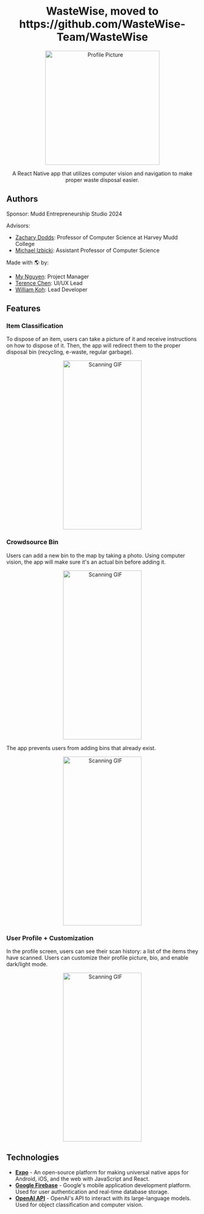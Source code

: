 <h1 align="center">WasteWise, moved to https://github.com/WasteWise-Team/WasteWise</h1>

<p align="center">
    <img src="assets/logo3.png" width="300" height="300" alt="Profile Picture">
</p>

<p align="center">
    A React Native app that utilizes computer vision and navigation to make proper waste disposal easier.
</p>


## Authors
Sponsor: Mudd Entrepreneurship Studio 2024 

Advisors: 
* [Zachary Dodds](https://www.cs.hmc.edu/~dodds/): Professor of Computer Science at Harvey Mudd College
* [Michael Izbicki](https://izbicki.me/): Assistant Professor of Computer Science

Made with 🌎 by:
* [My Nguyen](https://mynguyen.vercel.app/): Project Manager
* [Terence Chen](https://github.com/TCHEN621130): UI/UX Lead
* [William Koh](https://kohdingjourney.netlify.app/): Lead Developer

## Features

### Item Classification
To dispose of an item, users can take a picture of it and receive instructions on how to dispose of it. Then, the app will redirect them to the proper disposal bin (recycling, e-waste, regular garbage).

<p align="center">
    <img src="/assets/gifs/scanning.gif" alt="Scanning GIF" width="206" height="444">
</p>



### Crowdsource Bin
Users can add a new bin to the map by taking a photo. Using computer vision, the app will make sure it's an actual bin before adding it.

<p align="center">
    <img src="/assets/gifs/addBin.gif" alt="Scanning GIF" width="206" height="444">
</p>



The app prevents users from adding bins that already exist. 

<p align="center">
    <img src="/assets/gifs/binExists.gif" alt="Scanning GIF" width="206" height="444">
</p>

### User Profile + Customization
In the profile screen, users can see their scan history: a list of the items they have scanned. Users can customize their profile picture, bio, and enable dark/light mode. 

<p align="center">
    <img src="/assets/gifs/profilepic.gif" alt="Scanning GIF" width="206" height="444">
</p>




## Technologies
- <b><a href="https://expo.dev/" target="_blank">Expo</a></b> - An open-source platform for making universal native apps for Android, iOS, and the web with JavaScript and React. 
- <b><a href="https://firebase.google.com/" target="_blank">Google Firebase</a></b> - Google's mobile application development platform. Used for user authentication and real-time database storage.
- <b><a href="https://platform.openai.com/docs/overview" target="_blank">OpenAI API</a></b> - OpenAI's API to interact with its large-language models. Used for object classification and computer vision.
